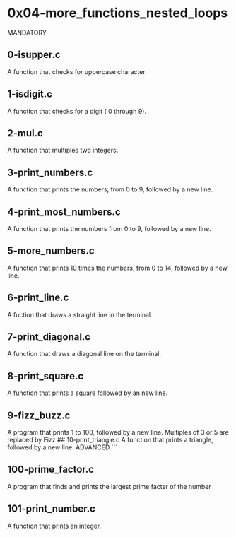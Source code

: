 # 0x04-more_functions_nested_loops
MANDATORY

## 0-isupper.c
A function that checks for uppercase character.

## 1-isdigit.c
A function that checks for a digit ( 0 through 9).

## 2-mul.c
A function that multiples two integers.

## 3-print_numbers.c
A function that prints the numbers, from 0 to 9, followed by a new line.

## 4-print_most_numbers.c
A function that prints the numbers from 0 to 9, followed by a new line.

## 5-more_numbers.c
A function that prints 10 times the numbers, from 0 to 14, followed by a new line.

## 6-print_line.c
A fuction that draws a straight line in the terminal.

## 7-print_diagonal.c
A function that draws a diagonal line on the terminal.

## 8-print_square.c
A function that prints a square followed by an new line.

## 9-fizz_buzz.c
A program that prints 1 to 100, followed by a new line. Multiples of 3 or 5 are replaced by Fizz ## 10-print_triangle.c A function that prints a triangle, followed by a new line. ADVANCED ```

## 100-prime_factor.c
A program that finds and prints the largest prime facter of the number

## 101-print_number.c
A function that prints an integer.
